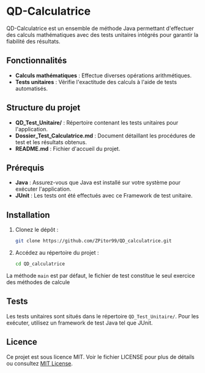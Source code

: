 # QD-Calculatrice

QD-Calculatrice est un ensemble de méthode Java permettant d'effectuer des calculs mathématiques avec des tests unitaires intégrés pour garantir la fiabilité des résultats.

## Fonctionnalités

- **Calculs mathématiques** : Effectue diverses opérations arithmétiques.
- **Tests unitaires** : Vérifie l'exactitude des calculs à l'aide de tests automatisés.

## Structure du projet

- **QD_Test_Unitaire/** : Répertoire contenant les tests unitaires pour l'application.
- **Dossier_Test_Calculatrice.md** : Document détaillant les procédures de test et les résultats obtenus.
- **README.md** : Fichier d'accueil du projet.

## Prérequis

- **Java** : Assurez-vous que Java est installé sur votre système pour exécuter l'application.
- **JUnit** : Les tests ont été effectués avec ce Framework de test unitaire.

## Installation

1. Clonez le dépôt :
   ```bash
   git clone https://github.com/ZPitor99/QD_calculatrice.git
   ```
2. Accédez au répertoire du projet :
   ```bash
   cd QD_calculatrice
   ```
La méthode `main` est par défaut, le fichier de test constitue le seul exercice des méthodes de calcule
   

## Tests

Les tests unitaires sont situés dans le répertoire `QD_Test_Unitaire/`. Pour les exécuter, utilisez un framework de test Java tel que JUnit.

## Licence

Ce projet est sous licence MIT. Voir le fichier LICENSE pour plus de détails ou consultez [MIT License](https://mit-license.org/).
